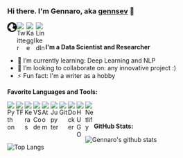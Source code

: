 <!--
**gennsev/gennsev** is a ✨ _special_ ✨ repository because its `README.md` (this file) appears on your GitHub profile.

Here are some ideas to get you started:

- 🔭 I’m currently working on ...
- 🌱 I’m currently learning ...
- 👯 I’m looking to collaborate on ...
- 🤔 I’m looking for help with ...
- 💬 Ask me about ...
- 📫 How to reach me: ...
- 😄 Pronouns: ...
- ⚡ Fun fact: 
-->

### Hi there. I'm Gennaro, aka [gennsev](https://www.gennsev.com) 👋 
[<img align="left" alt="gennsev.com" width="22px" src="https://raw.githubusercontent.com/iconic/open-iconic/master/svg/globe.svg" />][website]
[<img align="left" alt="Twitter" width="22px" src="https://cdn.jsdelivr.net/npm/simple-icons@v3/icons/twitter.svg" />][twitter]
[<img align="left" alt="Kaggle" width="22px" src="http://simpleicons.org/icons/kaggle.svg" />][kaggle]
[<img align="left" alt="LinkedIn" width="22px" src="https://cdn.jsdelivr.net/npm/simple-icons@v3/icons/linkedin.svg" />][linkedin]

[website]: https://gennsev.com
[twitter]: https://twitter.com/gennsev
[kaggle]: https://www.kaggle.com/gennarorodrigues
[linkedin]: https://www.linkedin.com/in/gennaro-rodrigues-518a4020/

<br />
<br />


**I'm a Data Scientist and Researcher**
- 🌱 I’m currently learning: Deep Learning and NLP
- 👯 I’m looking to collaborate on: any innovative project :)
- ⚡ Fun fact: I'm a writer as a hobby


**Favorite Languages and Tools:** 

<img align="left" alt="Python" width="20px" src="http://simpleicons.org/icons/python.svg" />
<img align="left" alt="TF" width="20px" src="http://simpleicons.org/icons/tensorflow.svg" />
<img align="left" alt="Keras" width="20px" src="http://simpleicons.org/icons/keras.svg" />
<img align="left" alt="VSCode" width="20px" src="http://simpleicons.org/icons/visualstudiocode.svg" />
<img align="left" alt="Atom" width="20px" src="http://simpleicons.org/icons/atom.svg" />
<img align="left" alt="Jupyter" width="20px" src="http://simpleicons.org/icons/jupyter.svg" />
<img align="left" alt="Git" width="20px" src="http://simpleicons.org/icons/git.svg" />
<img align="left" alt="Docker" width="20px" src="http://simpleicons.org/icons/docker.svg" />
<img align="left" alt="HUGO" width="20px" src="http://simpleicons.org/icons/hugo.svg" />
<img align="left" alt="Netlify" width="20px" src="http://simpleicons.org/icons/netlify.svg" />

<br />
<br />

**GitHub Stats:** 

![Gennaro's github stats](https://github-readme-stats.gennsev.vercel.app/api?username=gennsev)
<br />
![Top Langs](https://github-readme-stats.gennsev.vercel.app/api/top-langs/?username=gennsev&layout=compact)

